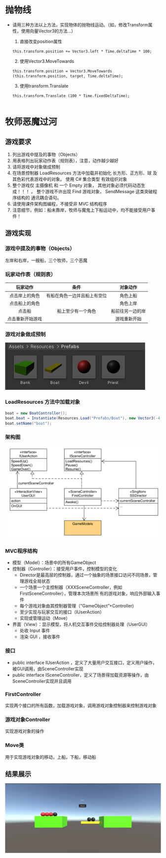 


# 抛物线

- 请用三种方法以上方法，实现物体的抛物线运动。（如，修改Transform属性，使用向量Vector3的方法…）
	 1. 直接改变position属性
	

	``` stylus
	this.transform.position += Vector3.left * Time.deltaTime * 100;
	```



	 2. 使用Vector3.MoveTowards
	 

	``` stylus
	this.transform.position = Vector3.MoveTowards (this.transform.position, target, Time.deltaTime);
	```
	3. 使用transform.Translate
	

	``` stylus
	this.transform.Translate (100 * Time.fixedDeltaTime);


# 牧师恶魔过河



## 游戏要求

1. 列出游戏中提及的事物（Objects）
2. 用表格列出玩家动作表（规则表），注意，动作越少越好
3. 请将游戏中对象做成预制
4. 在场景控制器 LoadResources 方法中加载并初始化 长方形、正方形、球 及其色彩代表游戏中的对象。
   使用 C# 集合类型 有效组织对象
5. 整个游戏仅 主摄像机 和 一个 Empty 对象， 其他对象必须代码动态生成！！！ 。 整个游戏不许出现 Find 游戏对象， SendMessage 这类突破程序结构的 通讯耦合语句。
6. 请使用课件架构图编程，不接受非 MVC 结构程序
7. 注意细节，例如：船未靠岸，牧师与魔鬼上下船运动中，均不能接受用户事件！

## 游戏实现

### 游戏中提及的事物（Objects）

左岸和右岸，一艘船，三个牧师，三个恶魔

### 玩家动作表（规则表）

|     玩家动作     |             条件             |     对象动作     |
| :--------------: | :--------------------------: | :--------------: |
|  点击岸上的角色  | 有船在角色一边并且船上有空位 |     角色上船     |
|  点击船上的角色  |                              |     角色上岸     |
|      点击船      |      船上至少有一个角色      | 船前往另一边的岸 |
| 点击重新开始游戏 |                              |   游戏重新开始   |

### 游戏对象做成预制

![](./pic/1.png)

### LoadResources 方法中加载对象

```c#
boat = new BoatController();
boat.boat = Instantiate(Resources.Load("Prefabs/Boat"), new Vector3(-4, -2, 0), Quaternion.identity) as GameObject;
boat.setName("boat");
```

### 架构图

![](./pic/2.png)

### MVC程序结构

- 模型（Model）：场景中的所有GameObject
- 控制器（Controller）：接受用户事件，控制模型的变化
  - Director是最高层的控制器，通过一个抽象的场景接口访问不同场景，管理游戏全局状态
  - 一个场景一个主控制器（XXXSceneController，例如 FirstSceneController），管理本次场景所	有的游戏对象，响应外部输入事件
  - 每个游戏对象由其控制器管理（“GameObject”+Controller)
  - 至少实现与玩家交互的接口（IUserAction）
  - 实现或管理运动（Move）
- 界面（View）：显示模型，将人机交互事件交给控制器处理（UserGUI）
  - 处收 Input 事件
  - 渲染 GUI ，接收事件

### 接口

- public interface IUserAction ，定义了大量用户交互接口，定义用户操作，被GUI调用，由SceneController实现
- public interface ISceneController，定义了场景得加载资源等操作，由SceneController实现并且调用

### FirstController

实现两个接口的所有函数，加载游戏对象，调用游戏对象控制器来控制游戏对象

### 游戏对象Controller

实现游戏对象的操作

### Move类

用于实现游戏对象的移动，上船，下船，移动船

## 结果展示

![](./pic/3.png)

